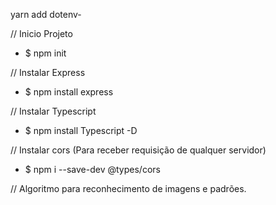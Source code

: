 yarn add dotenv-

// Inicio Projeto
-  $ npm init

// Instalar Express
- $ npm install express

// Instalar Typescript
- $ npm install Typescript -D

// Instalar cors (Para receber requisição de qualquer servidor)
- $ npm i --save-dev @types/cors


// Algoritmo para reconhecimento de imagens e padrões. 
